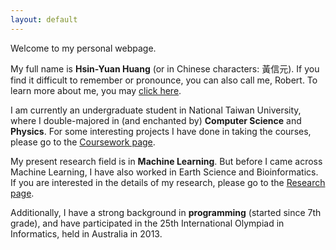 ```yaml
---
layout: default
---
```


<div class="lead pretty-links">
  Welcome to my personal webpage.
  
  My full name is **Hsin-Yuan Huang** (or in Chinese characters: 黃信元). If you find it difficult to remember or pronounce, you can also call me, Robert. To learn more about me, you may [click here](about/).
  
  I am currently an undergraduate student in National Taiwan University, where I double-majored in (and enchanted by) **Computer Science** and **Physics**. For some interesting projects I have done in taking the courses, please go to the [Coursework page](course/).

  My present research field is in **Machine Learning**. But before I came across Machine Learning, I have also worked in Earth Science and Bioinformatics. If you are interested in the details of my research, please go to the [Research page](research/).

  Additionally, I have a strong background in **programming** (started since 7th grade), and have participated in the 25th International Olympiad in Informatics, held in Australia in 2013.
</div>
